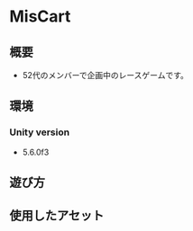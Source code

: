 MisCart
====


## 概要
- 52代のメンバーで企画中のレースゲームです。

## 環境
### Unity version
- 5.6.0f3

## 遊び方

## 使用したアセット
